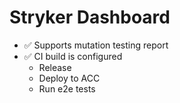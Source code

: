 # Stryker Dashboard

* ✅ Supports mutation testing report
* ✅ CI build is configured
    * Release
    * Deploy to ACC
    * Run e2e tests
